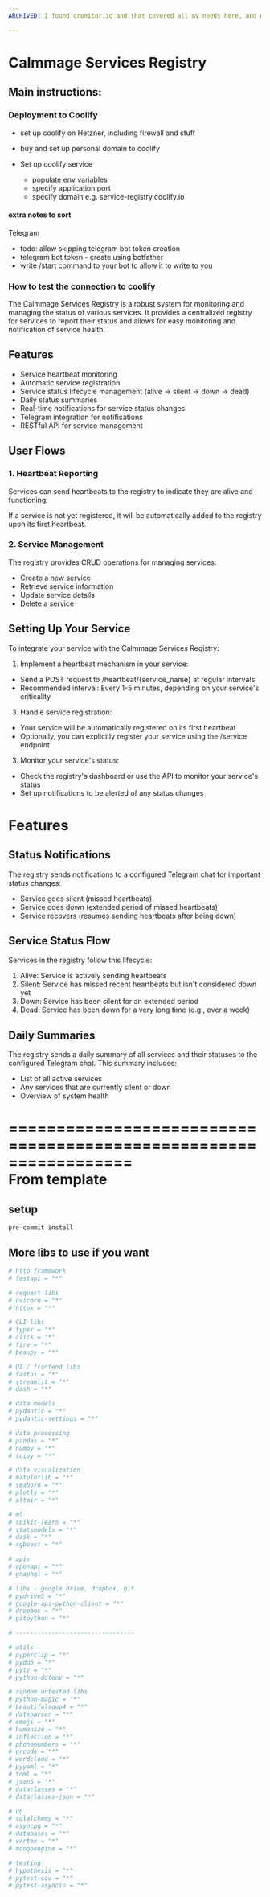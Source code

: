 ```yaml
---
ARCHIVED: I found cronitor.io and that covered all my needs here, and more

---
```

# Calmmage Services Registry

## Main instructions:
### Deployment to Coolify
- set up coolify on Hetzner, including firewall and stuff
- buy and set up personal domain to coolify

- Set up coolify service
  - populate env variables
  - specify application port 
  - specify domain e.g. service-registry.coolify.io

#### extra notes to sort
Telegram
  - todo: allow skipping telegram bot token creation
  - telegram bot token - create using botfather
  - write /start command to your bot to allow it to write to you



### How to test the connection to coolify




The Calmmage Services Registry is a robust system for monitoring and managing the status of various services. It provides a centralized registry for services to report their status and allows for easy monitoring and notification of service health.

## Features

- Service heartbeat monitoring
- Automatic service registration
- Service status lifecycle management (alive -> silent -> down -> dead)
- Daily status summaries
- Real-time notifications for service status changes
- Telegram integration for notifications
- RESTful API for service management

## User Flows

### 1. Heartbeat Reporting

Services can send heartbeats to the registry to indicate they are alive and functioning:

If a service is not yet registered, it will be automatically added to the registry upon its first heartbeat.

### 2. Service Management
   The registry provides CRUD operations for managing services:

- Create a new service
- Retrieve service information
- Update service details
- Delete a service
## Setting Up Your Service
To integrate your service with the Calmmage Services Registry:

1. Implement a heartbeat mechanism in your service:
- Send a POST request to /heartbeat/{service_name} at regular intervals
- Recommended interval: Every 1-5 minutes, depending on your service's criticality

3. Handle service registration:
- Your service will be automatically registered on its first heartbeat
- Optionally, you can explicitly register your service using the /service endpoint
3. Monitor your service's status:
- Check the registry's dashboard or use the API to monitor your service's status
- Set up notifications to be alerted of any status changes
# Features
## Status Notifications
The registry sends notifications to a configured Telegram chat for important status changes:

- Service goes silent (missed heartbeats)
- Service goes down (extended period of missed heartbeats)
- Service recovers (resumes sending heartbeats after being down)
## Service Status Flow
Services in the registry follow this lifecycle:

1. Alive: Service is actively sending heartbeats
2. Silent: Service has missed recent heartbeats but isn't considered down yet
3. Down: Service has been silent for an extended period
4. Dead: Service has been down for a very long time (e.g., over a week)
## Daily Summaries
The registry sends a daily summary of all services and their statuses to the configured Telegram chat. This summary includes:

- List of all active services
- Any services that are currently silent or down
- Overview of system health


=================================================================  
From template
=================================================================

## setup

```shell
pre-commit install
```

## More libs to use if you want

```toml
# http framework
# fastapi = "*"

# request libs
# uvicorn = "*"
# httpx = "*"

# CLI libs
# typer = "*"
# click = "*"
# fire = "*"
# beaupy = "*"

# UI / frontend libs
# fastui = "*"
# streamlit = "*"
# dash = "*"

# data models
# pydantic = "*"
# pydantic-settings = "*"

# data processing
# pandas = "*"
# numpy = "*"
# scipy = "*"

# data visualization
# matplotlib = "*"
# seaborn = "*"
# plotly = "*"
# altair = "*"

# ml
# scikit-learn = "*"
# statsmodels = "*"
# dask = "*"
# xgboost = "*"

# apis
# openapi = "*"
# graphql = "*"

# libs - google drive, dropbox, git
# pydrive2 = "*"
# google-api-python-client = "*"
# dropbox = "*"
# gitpython = "*"

# ---------------------------------

# utils
# pyperclip = "*"
# pydub = "*"
# pytz = "*"
# python-dotenv = "*"

# random untested libs
# python-magic = "*"
# beautifulsoup4 = "*"
# dateparser = "*"
# emoji = "*"
# humanize = "*"
# inflection = "*"
# phonenumbers = "*"
# qrcode = "*"
# wordcloud = "*"
# pyyaml = "*"
# toml = "*"
# json5 = "*"
# dataclasses = "*"
# dataclasses-json = "*"

# db
# sqlalchemy = "*"
# asyncpg = "*"
# databases = "*"
# vertex = "*"
# mongoengine = "*"

# testing
# hypothesis = "*"
# pytest-cov = "*"
# pytest-asyncio = "*"
```
